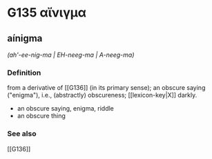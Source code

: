 # G135 αἴνιγμα

## aínigma

_(ah'-ee-nig-ma | EH-neeg-ma | A-neeg-ma)_

### Definition

from a derivative of [[G136]] (in its primary sense); an obscure saying ("enigma"), i.e., (abstractly) obscureness; [[lexicon-key|X]] darkly.

- an obscure saying, enigma, riddle
- an obscure thing

### See also

[[G136]]

